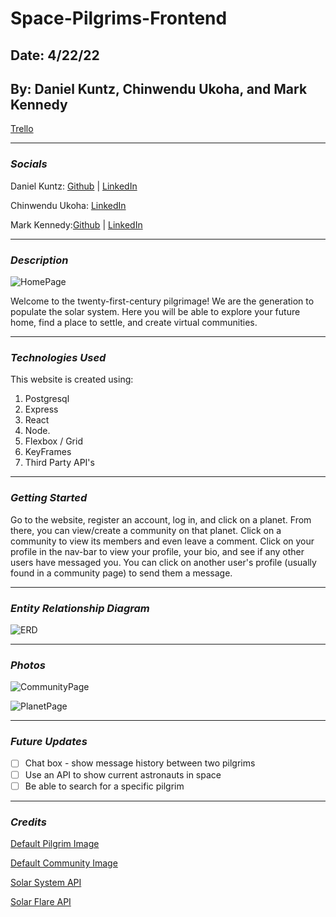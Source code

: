 # Space-Pilgrims-Frontend

## Date: 4/22/22

## By: Daniel Kuntz, Chinwendu Ukoha, and Mark Kennedy

[Trello](https://trello.com/b/M5meLcNJ/space-pilgrims)

---

### **_Socials_**

Daniel Kuntz: [Github](https://github.com/kuntzd99) | [LinkedIn](https://www.linkedin.com/in/daniel-kuntz-09a036207/)

Chinwendu Ukoha: [LinkedIn](https://www.linkedin.com/in/chinwenduukoha)

Mark Kennedy:[Github](https://github.com/kennedymark680) | [LinkedIn](https://www.linkedin.com/in/kennedymark680/)

---

### **_Description_**

![HomePage](https://i.ibb.co/PQtPrPT/Screen-Shot-2022-04-21-at-9-08-09-PM.png)

Welcome to the twenty-first-century pilgrimage! We are the generation to populate the solar system. Here you will be able to explore your future home, find a place to settle, and create virtual communities.

---

### **_Technologies Used_**

This website is created using:

1. Postgresql
2. Express
3. React
4. Node.
5. Flexbox / Grid
6. KeyFrames
7. Third Party API's

---

### **_Getting Started_**

Go to the website, register an account, log in, and click on a planet. From there, you can view/create a community on that planet. Click on a community to view its members and even leave a comment. Click on your profile in the nav-bar to view your profile, your bio, and see if any other users have messaged you. You can click on another user's profile (usually found in a community page) to send them a message.

---

### **_Entity Relationship Diagram_**

![ERD](https://i.ibb.co/pQPVS8v/Screen-Shot-2022-04-21-at-9-05-43-PM.png)

---

### **_Photos_**

![CommunityPage](https://i.ibb.co/VpsLnSd/Screen-Shot-2022-04-21-at-9-12-57-PM.png)

![PlanetPage](https://i.ibb.co/Wyr06QD/Screen-Shot-2022-04-21-at-9-20-13-PM.png)

---

### **_Future Updates_**

- [ ] Chat box - show message history between two pilgrims
- [ ] Use an API to show current astronauts in space
- [ ] Be able to search for a specific pilgrim

---

### **_Credits_**

[Default Pilgrim Image](https://www.clipartmax.com/png/middle/49-492189_thanksgiving-pilgrim-cartoon.png)

[Default Community Image](https://banner.holidaypng.com/20191015/ugw/thanksgiving-cartoon-pumpkin-for-thanksgiving-5da595af2a2601.98162897.png)

[Solar System API ](https://api.le-systeme-solaire.net/en/)

[Solar Flare API](https://api.nasa.gov/DONKI/FLR?startDate=yyyy-MM-dd&endDate=yyyy-MM-dd&api_key=DEMO_KEY)
